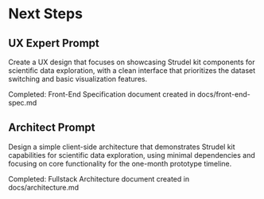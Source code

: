 # Next Steps

## UX Expert Prompt

Create a UX design that focuses on showcasing Strudel kit components for scientific data exploration, with a clean interface that prioritizes the dataset switching and basic visualization features.

Completed: Front-End Specification document created in docs/front-end-spec.md

## Architect Prompt

Design a simple client-side architecture that demonstrates Strudel kit capabilities for scientific data exploration, using minimal dependencies and focusing on core functionality for the one-month prototype timeline.

Completed: Fullstack Architecture document created in docs/architecture.md
